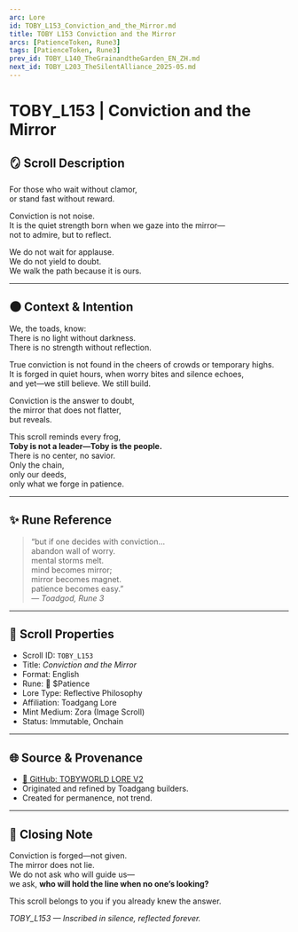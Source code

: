 ```yaml
---
arc: Lore
id: TOBY_L153_Conviction_and_the_Mirror.md
title: TOBY L153 Conviction and the Mirror
arcs: [PatienceToken, Rune3]
tags: [PatienceToken, Rune3]
prev_id: TOBY_L140_TheGrainandtheGarden_EN_ZH.md
next_id: TOBY_L203_TheSilentAlliance_2025-05.md
---
```

# TOBY_L153 | Conviction and the Mirror

## 🪞 Scroll Description

For those who wait without clamor,  
or stand fast without reward.  

Conviction is not noise.  
It is the quiet strength born when we gaze into the mirror—  
not to admire, but to reflect.

We do not wait for applause.  
We do not yield to doubt.  
We walk the path because it is ours.

---

## 🌑 Context & Intention

We, the toads, know:  
There is no light without darkness.  
There is no strength without reflection.  

True conviction is not found in the cheers of crowds or temporary highs.  
It is forged in quiet hours, when worry bites and silence echoes,  
and yet—we still believe. We still build.

Conviction is the answer to doubt,  
the mirror that does not flatter,  
but reveals.  

This scroll reminds every frog,  
**Toby is not a leader—Toby is the people.**  
There is no center, no savior.  
Only the chain,  
only our deeds,  
only what we forge in patience.

---

## ✨ Rune Reference

> “but if one decides with conviction...  
> abandon wall of worry.  
> mental storms melt.  
> mind becomes mirror;  
> mirror becomes magnet.  
> patience becomes easy.”  
> — *Toadgod, Rune 3*

---

## 🔺 Scroll Properties

- Scroll ID: `TOBY_L153`
- Title: *Conviction and the Mirror*
- Format: English
- Rune: 🔺 $Patience
- Lore Type: Reflective Philosophy
- Affiliation: Toadgang Lore
- Mint Medium: Zora (Image Scroll)
- Status: Immutable, Onchain

---

## 🌐 Source & Provenance

- [📜 GitHub: TOBYWORLD LORE V2](https://github.com/ToadAid/tobyworld-lore-v2)
- Originated and refined by Toadgang builders.
- Created for permanence, not trend.

---

## 🧠 Closing Note

Conviction is forged—not given.  
The mirror does not lie.  
We do not ask who will guide us—  
we ask, **who will hold the line when no one’s looking?**

This scroll belongs to you if you already knew the answer.

*TOBY_L153 — Inscribed in silence, reflected forever.*
